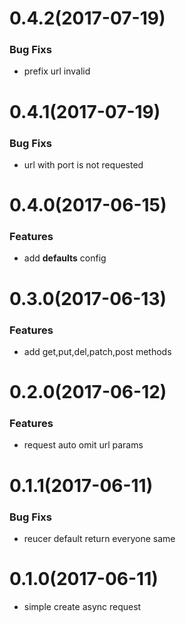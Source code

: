 # 0.4.2(2017-07-19)
### Bug Fixs
* prefix url invalid

# 0.4.1(2017-07-19)
### Bug Fixs
* url with port is not requested 

# 0.4.0(2017-06-15)
### Features
* add **defaults** config

# 0.3.0(2017-06-13)
### Features
* add get,put,del,patch,post methods

# 0.2.0(2017-06-12)
### Features
* request auto omit url params

# 0.1.1(2017-06-11)
### Bug Fixs
* reucer default return everyone same

# 0.1.0(2017-06-11)
* simple create async request
